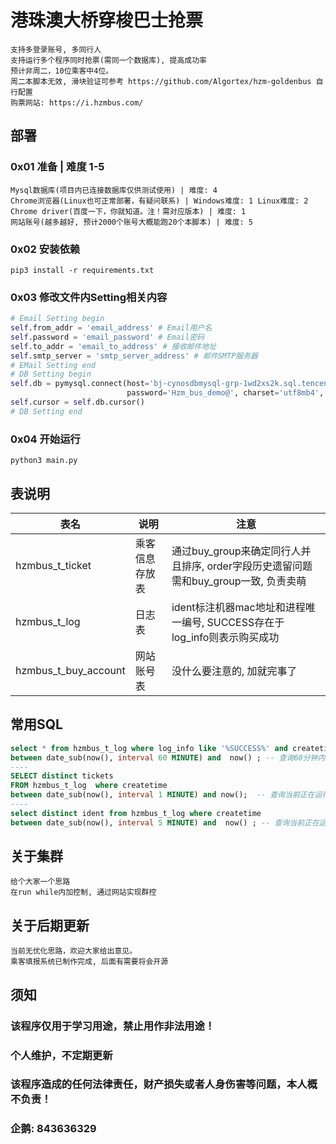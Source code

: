 # 港珠澳大桥穿梭巴士抢票
```angular2html
支持多登录账号, 多同行人 
支持运行多个程序同时抢票(需同一个数据库), 提高成功率
预计非周二，10位乘客中4位。
周二本脚本无效, 滑块验证可参考 https://github.com/Algortex/hzm-goldenbus 自行配置
购票网站: https://i.hzmbus.com/
```
## 部署
### 0x01 准备 | 难度 1-5
```angular2html
Mysql数据库(项目内已连接数据库仅供测试使用) | 难度: 4
Chrome浏览器(Linux也可正常部署，有疑问联系) | Windows难度: 1 Linux难度: 2
Chrome driver(百度一下，你就知道。注！需对应版本) | 难度: 1
网站账号(越多越好, 预计2000个账号大概能跑20个本脚本) | 难度: 5
```
### 0x02 安装依赖
```shell
pip3 install -r requirements.txt
```

### 0x03 修改文件内Setting相关内容
```python
# Email Setting begin
self.from_addr = 'email_address' # Email用户名
self.password = 'email_password' # Email密码
self.to_addr = 'email_to_address' # 接收邮件地址
self.smtp_server = 'smtp_server_address' # 邮件SMTP服务器
# EMail Setting end
# DB Setting begin
self.db = pymysql.connect(host='bj-cynosdbmysql-grp-1wd2xs2k.sql.tencentcdb.com', port=23776, user='hzm_bus_demo',
                          password='Hzm_bus_demo@', charset='utf8mb4', database='hzm_bus_demo')
self.cursor = self.db.cursor()
# DB Setting end
```

### 0x04 开始运行
```shell
python3 main.py
```

## 表说明
| 表名  | 说明      | 注意                                                      |
|-----|---------|---------------------------------------------------------|
| hzmbus_t_ticket | 乘客信息存放表 | 通过buy_group来确定同行人并且排序, order字段历史遗留问题需和buy_group一致, 负责卖萌 |
| hzmbus_t_log | 日志表     | ident标注机器mac地址和进程唯一编号, SUCCESS存在于log_info则表示购买成功        |
| hzmbus_t_buy_account | 网站账号表   | 没什么要注意的, 加就完事了                                          |

## 常用SQL
```sql
select * from hzmbus_t_log where log_info like '%SUCCESS%' and createtime
between date_sub(now(), interval 60 MINUTE) and  now() ; -- 查询60分钟内购票成功的账号信息及乘客信息
----
SELECT distinct tickets
FROM hzmbus_t_log  where createtime
between date_sub(now(), interval 1 MINUTE) and now();  -- 查询当前正在运行的乘客信息
----
select distinct ident from hzmbus_t_log where createtime
between date_sub(now(), interval 5 MINUTE) and  now() ; -- 查询当前正在运行的节点
```

## 关于集群
```angular2html
给个大家一个思路
在run while内加控制, 通过网站实现群控
```

## 关于后期更新
```angular2html
当前无优化思路，欢迎大家给出意见。
乘客填报系统已制作完成, 后面有需要将会开源
```

## 须知
### 该程序仅用于学习用途，禁止用作非法用途！
### 个人维护，不定期更新
### 该程序造成的任何法律责任，财产损失或者人身伤害等问题，本人概不负责！
### 企鹅: 843636329
